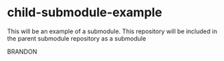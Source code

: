 # child-submodule-example
This will be an example of a submodule.  This repository will be included in the parent submodule repository as a submodule

BRANDON